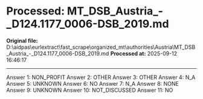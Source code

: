 # Processed: MT_DSB_Austria_-_D124.1177_0006-DSB_2019.md

**Original file:** D:\aidpas\eurlextract\fast_scrape\organized_mt\authorities\Austria\MT_DSB_Austria_-_D124.1177_0006-DSB_2019.md
**Processed at:** 2025-09-12 16:46:17

---

Answer 1: NON_PROFIT
Answer 2: OTHER
Answer 3: OTHER
Answer 4: N_A
Answer 5: UNKNOWN
Answer 6: NO
Answer 7: N_A
Answer 8: NONE
Answer 9: UNKNOWN
Answer 10: NOT_DISCUSSED
Answer 11: NO